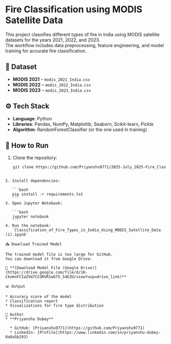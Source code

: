 # Fire Classification using MODIS Satellite Data

This project classifies different types of fire in India using MODIS satellite datasets for the years 2021, 2022, and 2023.  
The workflow includes data preprocessing, feature engineering, and model training for accurate fire classification.
## 📂 Dataset
- **MODIS 2021** – `modis_2021_India.csv`
- **MODIS 2022** – `modis_2022_India.csv`
- **MODIS 2023** – `modis_2023_India.csv`

## ⚙️ Tech Stack
- **Language**: Python
- **Libraries**: Pandas, NumPy, Matplotlib, Seaborn, Scikit-learn, Pickle
- **Algorithm**: RandomForestClassifier (or the one used in training)

## 🚀 How to Run
1. Clone the repository:
   ```bash
   git clone https://github.com/Priyanshu9771/2025-July_2025-Fire_Classification.git
````

2. Install dependencies:

   ```bash
   pip install -r requirements.txt
   ```
3. Open Jupyter Notebook:

   ```bash
   jupyter notebook
   ```
4. Run the notebook:
   `Classification_of_Fire_Types_in_India_Using_MODIS_Satellite_Data (1).ipynb`

📥 Download Trained Model

The trained model file is too large for GitHub.
You can download it from Google Drive:

🔗 **[Download Model File (Google Drive)](https://drive.google.com/file/d/1K-CkomnFCIaZVmTCCGRVR1wG75_54EZU/view?usp=drive_link)**

📊 Output

* Accuracy score of the model
* Classification report
* Visualizations for fire type distribution

📝 Author
* **Priyanshu Dubey**

  * GitHub: [Priyanshu9771](https://github.com/Priyanshu9771)
  * LinkedIn: [Profile](https://www.linkedin.com/in/priyanshu-dubey-0a0a5b293)
